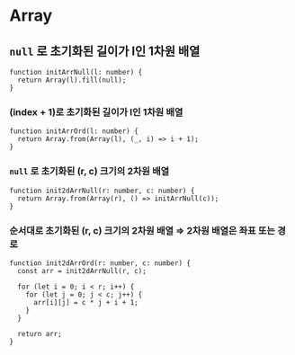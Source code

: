 # Array

## `null` 로 초기화된 길이가 l인 1차원 배열

```tsx
function initArrNull(l: number) {
  return Array(l).fill(null);
}
```

### (index + 1)로 초기화된 길이가 l인 1차원 배열

```tsx
function initArrOrd(l: number) {
  return Array.from(Array(l), (_, i) => i + 1);
}
```

### `null` 로 초기화된 (r, c) 크기의 2차원 배열

```tsx
function init2dArrNull(r: number, c: number) {
  return Array.from(Array(r), () => initArrNull(c));
}
```

### 순서대로 초기화된 (r, c) 크기의 2차원 배열 ⇒ 2차원 배열은 좌표 또는 경로

```tsx
function init2dArrOrd(r: number, c: number) {
  const arr = init2dArrNull(r, c);

  for (let i = 0; i < r; i++) {
    for (let j = 0; j < c; j++) {
      arr[i][j] = c * j + i + 1;
    }
  }

  return arr;
}
```

